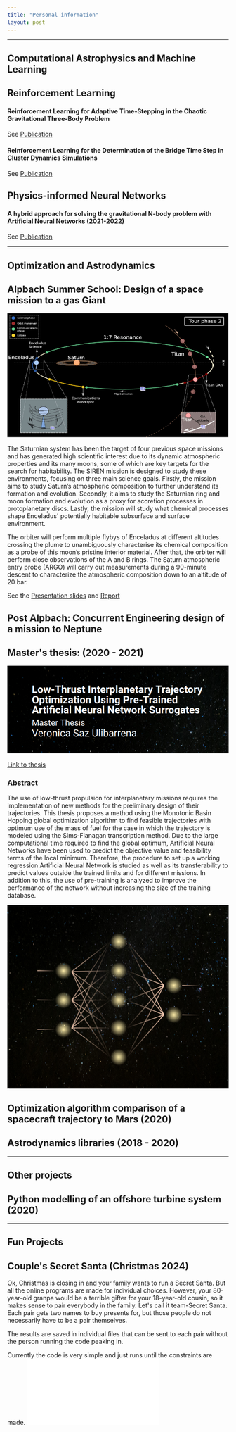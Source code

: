 ```yaml
---
title: "Personal information"
layout: post
---
```


--- 
Computational Astrophysics and Machine Learning
---

## Reinforcement Learning
#### Reinforcement Learning for Adaptive Time-Stepping in the Chaotic Gravitational Three-Body Problem

See [Publication](1_publications.md)

#### Reinforcement Learning for the Determination of the Bridge Time Step in Cluster Dynamics Simulations

See [Publication](1_publications.md)

## Physics-informed Neural Networks
#### A hybrid approach for solving the gravitational N-body problem with Artificial Neural Networks (2021-2022)

See [Publication](1_publications.md)

---
Optimization and Astrodynamics
---

## Alpbach Summer School: Design of a space mission to a gas Giant
![Albach Schematic](docs/Alpbach_image.png)

The Saturnian system has been the target of four previous space missions and has generated high scientific interest due to its dynamic atmospheric properties and its many moons, some of which are key targets for the search for habitability. The SIREN mission is designed to study these environments, focusing on three main science goals. Firstly, the mission aims to study Saturn’s atmospheric composition to further understand its formation and evolution. Secondly, it aims to study the Saturnian ring and moon formation and evolution as a proxy for accretion processes in protoplanetary discs. Lastly, the mission will study what chemical processes shape Enceladus' potentially habitable subsurface and surface environment. 

The orbiter will perform multiple flybys of Enceladus at different altitudes crossing the plume to unambiguously characterise its chemical composition as a probe of this moon’s pristine interior material. After that, the orbiter will perform close observations of the A and B rings. The Saturn atmospheric entry probe (ARGO) will carry out measurements during a 90-minute descent to characterize the atmospheric composition down to an altitude of 20 bar. 

See the [Presentation slides](Alpbach_presentation.pdf) and [Report](Alpbach_report.pdf)

## Post Alpbach: Concurrent Engineering design of a mission to Neptune


## Master's thesis: (2020 - 2021)
![Master Thesis Cover](docs/2_4_1_masterthesiscover1.png)

[Link to thesis](https://repository.tudelft.nl/record/uuid:09c8d317-4f4f-4cb9-9778-bc77b1dd8e59)

### Abstract
The use of low-thrust propulsion for interplanetary missions requires the implementation of new methods for the preliminary design of their trajectories. This thesis proposes a method using the Monotonic Basin Hopping global optimization algorithm to find feasible trajectories with optimum use of the mass of fuel for the case in which the trajectory is modeled using the Sims-Flanagan transcription method. Due to the large computational time required to find the global optimum, Artificial Neural Networks have been used to predict the objective value and feasibility terms of the local minimum. Therefore, the procedure to set up a working regression Artificial Neural Network is studied as well as its transferability to predict values outside the trained limits and for different missions. In addition to this, the use of pre-training is analyzed to improve the performance of the network without increasing the size of the training database.

![Master Thesis Cover 2](docs/2_4_2_masterthesiscover2.png)

## Optimization algorithm comparison of a spacecraft trajectory to Mars (2020)


## Astrodynamics libraries (2018 - 2020)

---
Other projects
---
## Python modelling of an offshore turbine system (2020)

---
Fun Projects
---

## Couple's Secret Santa (Christmas 2024)
Ok, Christmas is closing in and your family wants to run a Secret Santa. But all the online programs are made for individual choices. However, your 80-year-old granpa would be a terrible gifter for your 18-year-old cousin, so it makes sense to pair everybody in the family. Let's call it team-Secret Santa. Each pair gets two names to buy presents for, but those people do not necessarily have to be a pair themselves.

The results are saved in individual files that can be sent to each pair without the person running the code peaking in.  

Currently the code is very simple and just runs until the constraints are made. 
![SecretSanta.py](docs/SecretSanta.py)


